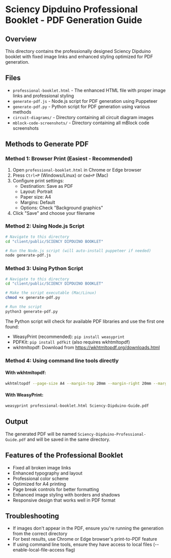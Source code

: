 # Sciency Dipduino Professional Booklet - PDF Generation Guide

## Overview
This directory contains the professionally designed Sciency Dipduino booklet with fixed image links and enhanced styling optimized for PDF generation.

## Files
- `professional-booklet.html` - The enhanced HTML file with proper image links and professional styling
- `generate-pdf.js` - Node.js script for PDF generation using Puppeteer
- `generate-pdf.py` - Python script for PDF generation using various methods
- `circuit-diagrams/` - Directory containing all circuit diagram images
- `mblock-code-screenshots/` - Directory containing all mBlock code screenshots

## Methods to Generate PDF

### Method 1: Browser Print (Easiest - Recommended)
1. Open `professional-booklet.html` in Chrome or Edge browser
2. Press `Ctrl+P` (Windows/Linux) or `Cmd+P` (Mac)
3. Configure print settings:
   - Destination: Save as PDF
   - Layout: Portrait
   - Paper size: A4
   - Margins: Default
   - Options: Check "Background graphics"
4. Click "Save" and choose your filename

### Method 2: Using Node.js Script
```bash
# Navigate to this directory
cd "client/public/SCIENCY DIPDUINO BOOKLET"

# Run the Node.js script (will auto-install puppeteer if needed)
node generate-pdf.js
```

### Method 3: Using Python Script
```bash
# Navigate to this directory
cd "client/public/SCIENCY DIPDUINO BOOKLET"

# Make the script executable (Mac/Linux)
chmod +x generate-pdf.py

# Run the script
python3 generate-pdf.py
```

The Python script will check for available PDF libraries and use the first one found:
- WeasyPrint (recommended): `pip install weasyprint`
- PDFKit: `pip install pdfkit` (also requires wkhtmltopdf)
- wkhtmltopdf: Download from https://wkhtmltopdf.org/downloads.html

### Method 4: Using command line tools directly

#### With wkhtmltopdf:
```bash
wkhtmltopdf --page-size A4 --margin-top 20mm --margin-right 20mm --margin-bottom 20mm --margin-left 20mm --enable-local-file-access professional-booklet.html Sciency-Dipduino-Guide.pdf
```

#### With WeasyPrint:
```bash
weasyprint professional-booklet.html Sciency-Dipduino-Guide.pdf
```

## Output
The generated PDF will be named `Sciency-Dipduino-Professional-Guide.pdf` and will be saved in the same directory.

## Features of the Professional Booklet
- Fixed all broken image links
- Enhanced typography and layout
- Professional color scheme
- Optimized for A4 printing
- Page break controls for better formatting
- Enhanced image styling with borders and shadows
- Responsive design that works well in PDF format

## Troubleshooting
- If images don't appear in the PDF, ensure you're running the generation from the correct directory
- For best results, use Chrome or Edge browser's print-to-PDF feature
- If using command line tools, ensure they have access to local files (--enable-local-file-access flag)